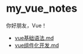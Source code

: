 # my_vue_notes
你好朋友，Vue！

<!--filetoc-start-->
- [vue基础语法.md](https://github.com/zsf1482451437/my_vue_notes/tree/main/src/vue基础语法.md)
- [vue组件化开发.md](https://github.com/zsf1482451437/my_vue_notes/tree/main/src/vue组件化开发.md)
<!--filetoc-end-->
